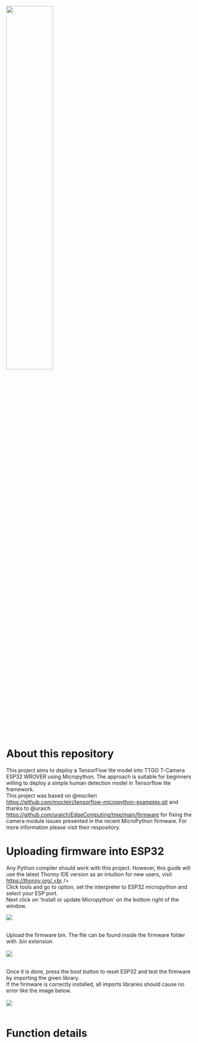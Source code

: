 <img src = "https://user-images.githubusercontent.com/37290558/216087644-acc8a249-bfc4-49f4-9eab-2856729b6a4c.png" width='50%'/> <br />

# About this repository
This project aims to deploy a TensorFlow lite model into TTGO T-Camera ESP32 WROVER using Micropython. The approach is suitable for beginners willing to deploy a simple human detection model in Tensorflow lite framework. <br />
This project was based on @moclieri  https://github.com/mocleiri/tensorflow-micropython-examples.git and thanks to @uraich https://github.com/uraich/EdgeComputing/tree/main/firmware for fixing the camera module issues presented in the recent MicroPython firmware. For more information please visit their respository. <br />
 
# Uploading firmware into ESP32
Any Python compiler should work with this project. 
However, this guide will use the latest Thonny IDE version as an intuition for new users, visit https://thonny.org/.<br /> <br />
Click tools and go to option, set the interpreter to ESP32 micropython and select your ESP port.<br />
Next click on 'Install or update Micropython' on the bottom right of the window.<br /> 

<img src="https://user-images.githubusercontent.com/37290558/216077119-3222619c-a5c7-43d0-83e1-f48bf03b8a50.png"> <br /><br />

Upload the firmware bin. The file can be found inside the firmware folder with .bin extension <br /> <br />
<img src="https://user-images.githubusercontent.com/37290558/216079469-459d8627-3502-4b05-8a4c-109652592622.png"> <br /> <br /> 

Once it is done, press the boot button to reset ESP32 and test the firmware by importing the given library. <br /> 
If the firmware is correctly installed, all imports libraries should cause no error like the image below. <br /> <br />
<img src = "https://user-images.githubusercontent.com/37290558/216085798-f03d6867-c657-4eb9-ad8e-3d39111771d0.png"> <br /> <br /> 

# Function details


